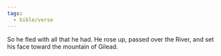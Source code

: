 ```yaml
---
tags:
  - bible/verse
---
```

So he fled with all that he had. He rose up, passed over the River, and set his face toward the mountain of Gilead.